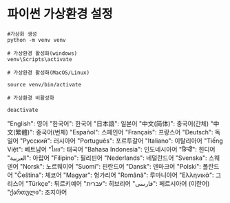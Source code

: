 # 파이썬 가상환경 설정

```
#가상화 생성
python -m venv venv

# 가상환경 활성화(windows)
venv\Scripts\activate

# 가상환경 활성화(MacOS/Linux)

source venv/bin/activate

# 가상환경 비활성화

deactivate
```

"English": 영어
"한국어": 한국어
"日本語": 일본어
"中文(简体)": 중국어(간체)
"中文(繁體)": 중국어(번체)
"Español": 스페인어
"Français": 프랑스어
"Deutsch": 독일어
"Русский": 러시아어
"Português": 포르투갈어
"Italiano": 이탈리아어
"Tiếng Việt": 베트남어
"ไทย": 태국어
"Bahasa Indonesia": 인도네시아어
"हिन्दी": 힌디어
"العربية": 아랍어
"Filipino": 필리핀어
"Nederlands": 네덜란드어
"Svenska": 스웨덴어
"Norsk": 노르웨이어
"Suomi": 핀란드어
"Dansk": 덴마크어
"Polski": 폴란드어
"Čeština": 체코어
"Magyar": 헝가리어
"Română": 루마니아어
"Ελληνικά": 그리스어
"Türkçe": 튀르키예어
"עברית": 히브리어
"فارسی": 페르시아어 (이란어)
"ქართული": 조지아어
